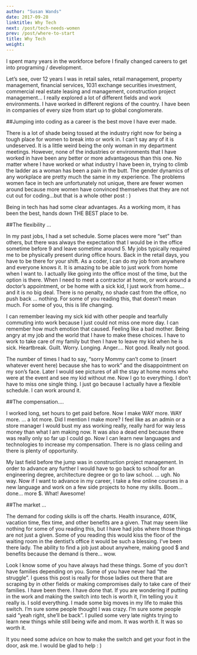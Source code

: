 ```yaml
---
author: "Susan Wands"
date: 2017-09-28
linktitle: Why Tech
next: /post/tech-needs-women
prev: /post/where-to-start
title: Why Tech
weight: 
---
```



I spent many years in the workforce before I finally changed careers to get into programing / development.

 

Let’s see, over 12 years I was in retail sales, retail management, property management, financial services, 1031 exchange securities investment, commercial real estate leasing and management, construction project management… I really explored a lot of different fields and work environments. I have worked in different regions of the country.  I have been in companies of every size from start up to global conglomerate.

 

##Jumping into coding as a career is the best move I have ever made.

 

There is a lot of shade being tossed at the industry right now for being a tough place for women to break into or work in.  I can’t say any of it is undeserved. It is a little weird being the only woman in my department meetings.  However, none of the industries or environments that I have worked in have been any better or more advantageous than this one. No matter where I have worked or what industry I have been in, trying to climb the ladder as a woman has been a pain in the butt. The gender dynamics of any workplace are pretty much the same in my experience. The problems women face in tech are unfortunately not unique, there are fewer women around because more women have convinced themselves that they are not cut out for coding…but that is a whole other post : )

 

Being in tech has had some clear advantages. As a working mom, it has been the best, hands down THE BEST place to be.

 

##The flexibility …

 

In my past jobs, I had a set schedule.  Some places were more “set” than others, but there was always the expectation that I would be in the office sometime before 9 and leave sometime around 5. My jobs typically required me to be physically present during office hours.  Back in the retail days, you have to be there for your shift.  As a coder, I can do my job from anywhere and everyone knows it. It is amazing to be able to just work from home when I want to. I actually like going into the office most of the time, but the option is there.  When I need to meet a contractor at home, or work around a doctor’s appointment, or be home with a sick kid, I just work from home…and it is no big deal. There is no penalty, no shade cast from the office, no push back … nothing. For some of you reading this, that doesn’t mean much. For some of you, this is life changing.

 

I can remember leaving my sick kid with other people and tearfully commuting into work because I just could not miss one more day. I can remember how much emotion that caused. Feeling like a bad mother. Being angry at my job and the world that I have to make these choices. I have to work to take care of my family but then I have to leave my kid when he is sick. Heartbreak. Guilt. Worry. Longing. Anger…. Not good.  Really not good.

 

The number of times I had to say, “sorry Mommy can’t come to (insert whatever event here) because she has to work” and the disappointment on my son’s face.  Later I would see pictures of all the stay at home moms who were at the event and see my kid without me.  Now I go to everything. I don’t have to miss one single thing. I just go because I actually have a flexible schedule.  I can work around it. 

 

##The compensation….

 

I worked long, set hours to get paid before.  Now I make WAY more.  WAY more. … a lot more. Did I mention I make more? I feel like as an admin or a store manager I would bust my ass working really, really hard for way less money than what I am making now.  It was also a dead end because there was really only so far up I could go. Now I can learn new languages and technologies to increase my compensation.  There is no glass ceiling and there is plenty of opportunity.

 

My last field before the jump was in construction project management.  In order to advance any further I would have to go back to school for an engineering degree, architecture degree or go to law school. … ugh. No way.  Now if I want to advance in my career, I take a few online courses in a new language and work on a few side projects to hone my skills.  Boom… done… more $.  What!  Awesome!

 

##The market …

 

The demand for coding skills is off the charts.  Health insurance, 401K, vacation time, flex time, and other benefits are a given. That may seem like nothing for some of you reading this, but I have had jobs where those things are not just a given. Some of you reading this would kiss the floor of the waiting room in the dentist’s office it would be such a blessing.  I’ve been there lady. The ability to find a job just about anywhere, making good $ and benefits because the demand is there… wow.

 

 

Look I know some of you have always had these things.  Some of you don’t have families depending on you.  Some of you have never had “the struggle”.  I guess this post is really for those ladies out there that are scraping by in other fields or making compromises daily to take care of their families. I have been there. I have done that. If you are wondering if putting in the work and making the switch into tech is worth it, I’m telling you it really is. I sold everything. I made some big moves in my life to make this switch. I’m sure some people thought I was crazy. I’m sure some people said “yeah right, she’ll be back”. I pulled some very late nights trying to learn new things while still being wife and mom. It was worth it.  It was so worth it.

 

It you need some advice on how to make the switch and get your foot in the door, ask me. I would be glad to help : )
